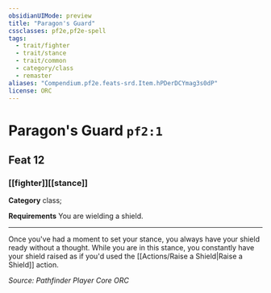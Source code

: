 ```yaml
---
obsidianUIMode: preview
title: "Paragon's Guard"
cssclasses: pf2e,pf2e-spell
tags:
  - trait/fighter
  - trait/stance
  - trait/common
  - category/class
  - remaster
aliases: "Compendium.pf2e.feats-srd.Item.hPDerDCYmag3s0dP"
license: ORC
---
```

# Paragon's Guard `pf2:1`
## Feat 12
### [[fighter]][[stance]]

**Category** class; 




**Requirements** You are wielding a shield.

* * *

Once you've had a moment to set your stance, you always have your shield ready without a thought. While you are in this stance, you constantly have your shield raised as if you'd used the [[Actions/Raise a Shield|Raise a Shield]] action.

*Source: Pathfinder Player Core*
*ORC*